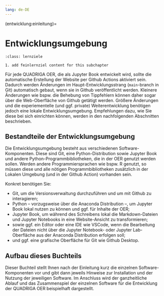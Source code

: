```yaml
---
lang: de-DE
---
```


(entwicklung:einleitung)=
# Entwicklungsumgebung

```{admonition} Feinlernziel
:class: lernziele

1. add feinlernziel content for this subchapter

```

Für jede QUADRIGA OER, die als Jupyter Book entwickelt wird, sollte die automatische Erstellung der Website per Github Actions aktiviert sein. Dadurch werden Änderungen im Haupt-Entwicklungsstrang (`main`-branch in Git) automatisch gebaut, wenn sie in Github veröffentlicht werden. Kleinere Änderungen wie bspw. die Behebung von Tippfehlern können daher sogar über die Web-Oberfläche von Github getätigt werden. Größere Änderungen und die experiementelle (und ggf. private) Weiterentwicklung benötigen jedoch eine lokale Entwicklungsumgebung. Empfehlungen dazu, wie Sie diese bei sich einrichten können, werden in den nachfolgenden Abschnitten beschrieben.

## Bestandteile der Entwicklungsumgebung
Die Entwicklungsumgebung besteht aus verschiedenen Software-Komponenten. Diese sind Git, eine Python-Distribution sowie Jupyter Book und andere Python-Programmbibliotheken, die in der OER genutzt werden sollen. Werden andere Programmiersprachen wie bspw. R genutzt, so müssen diese und alle nötigen Programmbibliotheken zusätzlich in der Lokalen Umgebung (und in der Github Action) vorhanden sein.

Konkret benötigen Sie:
- Git, um die Versionsverwaltung durchzuführen und um mit Github zu interagieren;
- Python – vorzugsweise über die Anaconda Distribution –, um Jupyter Book lokal nutzen zu können und ggf. für Inhalte der OER;
- Jupyter Book, um während des Schreibens lokal die Markdown-Dateien und Jupyter Notebooks in eine Website-Ansicht zu transformieren;
- sowie ggf. ein Editor oder eine IDE wie VSCode, wenn die Bearbeitung der Dateien nicht über die Jupyter Notebook- oder Jupyter Lab-Oberfläche aus der Anaconda Distribution erfolgen soll;
- und ggf. eine grafische Oberfläche für Git wie Github Desktop.

## Aufbau dieses Buchteils
Dieser Buchteil stellt Ihnen nach der Einleitung kurz die einzelnen Software-Komponenten vor und gibt dann jeweils Hinweise zur Installation und der Nutzung der jeweiligen Software. Im Anschluss wird der ganzheitliche Ablauf und das Zusammenspiel der einzelnen Software für die Entwicklung der QUADRIGA OER beispielhaft dargestellt.

